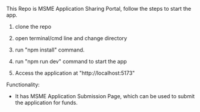 This Repo is MSME Application Sharing Portal, follow the steps to start the app.
1. clone the repo

2. open terminal/cmd line and change directory

3. run "npm install" command.

4. run "npm run dev" command to start the app

5. Access the application at "http://localhost:5173"


Functionality:
-  It has MSME Application Submission Page, which can be used to submit the application for funds.
